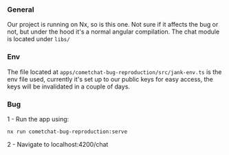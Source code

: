 ### General
Our project is running on Nx, so is this one. Not sure if it affects the bug or not, but under the hood it's a normal angular compilation. The chat module is located under `libs/`

### Env
The file located at `apps/cometchat-bug-reproduction/src/jank-env.ts` is the env file used, currently it's set up to our public keys for easy access, the keys will be invalidated in a couple of days.

### Bug
1 - Run the app using:
```
nx run cometchat-bug-reproduction:serve
```
2 - Navigate to localhost:4200/chat

